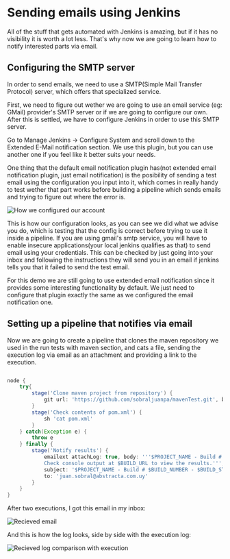 # Sending emails using Jenkins

All of the stuff that gets automated with Jenkins is amazing, but if it has no visibility it is worth a lot less. That's why now we are going to learn how to notify interested parts via email.

## Configuring the SMTP server

In order to send emails, we need to use a SMTP(Simple Mail Transfer Protocol) server, which offers that specialized service.

First, we need to figure out wether we are going to use an email service (eg: GMail) provider's SMTP server or if we are going to configure our own. After this is settled, we have to configure Jenkins in order to use this SMTP server.

Go to Manage Jenkins -> Configure System and scroll down to the Extended E-Mail notification section. We use this plugin, but you can use another one if you feel like it better suits your needs.

One thing that the default email notification plugin has(not extended email notification plugin, just email notification) is the posibility of sending a test email using the configuration you input into it, which comes in really handy to test wether that part works before building a pipeline which sends emails and trying to figure out where the error is.

![How we configured our account](../Images/Capture13.PNG)

This is how our configuration looks, as you can see we did what we advise you do, which is testing that the config is correct before trying to use it inside a pipeline. If you are using gmail's smtp service, you will have to enable insecure applications(your local jenkins qualifies as that) to send email using your credentials. This can be checked by just going into your inbox and following the instructions they will send you in an email if jenkins tells you that it failed to send the test email.

For this demo we are still going to use extended email notification since it provides some interesting functionality by default.
We just need to configure that plugin exactly the same as we configured the email notification one.

## Setting up a pipeline that notifies via email

Now we are going to create a pipeline that clones the maven repository we used in the run tests with maven section, and cats a file, sending the execution log via email as an attachment and providing a link to the execution.

``` groovy

node {
    try{  
        stage('Clone maven project from repository') {
            git url: 'https://github.com/sobraljuanpa/mavenTest.git', branch: 'master', credentials: 'githubCredentials'
        }
        stage('Check contents of pom.xml') {
            sh 'cat pom.xml'
        }
    } catch(Exception e) {
        throw e
    } finally {
        stage('Notify results') {
            emailext attachLog: true, body: '''$PROJECT_NAME - Build # $BUILD_NUMBER - $BUILD_STATUS:
            Check console output at $BUILD_URL to view the results.''', 
            subject: '$PROJECT_NAME - Build # $BUILD_NUMBER - $BUILD_STATUS!', 
            to: 'juan.sobral@abstracta.com.uy'
        }
    }
}

```

After two executions, I got this email in my inbox:

![Recieved email](../Images/Capture14.PNG)

And this is how the log looks, side by side with the execution log:

![Recieved log comparison with execution](../Images/Capture15.PNG)
